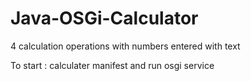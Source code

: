 # Java-OSGi-Calculator
4 calculation operations with numbers entered with text

To start : calculater manifest and run osgi service
